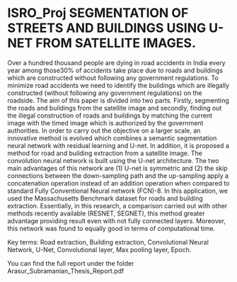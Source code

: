 # ISRO_Proj SEGMENTATION OF STREETS AND BUILDINGS USING U-NET FROM SATELLITE IMAGES.
Over a hundred thousand people are dying in road accidents in India every year among those30% of accidents take place due to roads and buildings which are constructed without following 
any government regulations. To minimize road accidents we need to identify the buildings which are illegally constructed (without following any government regulations) on the 
roadside. The aim of this paper is divided into two parts. Firstly, segmenting the roads and buildings from the satellite image and secondly, finding out the illegal construction of roads 
and buildings by matching the current image with the timed image which is authorized by the government authorities. In order to carry out the objective on a larger scale, an innovative 
method is evolved which combines a semantic segmentation neural network with residual learning and U-net. In addition, it is proposed a method for road and building extraction from 
a satellite image. The convolution neural network is built using the U-net architecture. The two main advantages of this network are (1) U-net is symmetric and (2) the skip connections 
between the down-sampling path and the up-sampling apply a concatenation operation instead of an addition operation when compared to standard Fully Conventional Neural network 
(FCN)-8. In this application, we used the Massachusetts Benchmark dataset for roads and building extraction. Essentially, in this research, a comparison carried out with other methods 
recently available (RESNET, SEGNET), this method greater advantage providing result even with not fully connected layers. Moreover, this network was found to equally good in terms of 
computational time.

Key terms: Road extraction, Building extraction, Convolutional Neural Network, U-Net, Convolutional layer, Max pooling layer, Epoch.

You can find the full report under the folder Arasur_Subramanian_Thesis_Report.pdf
